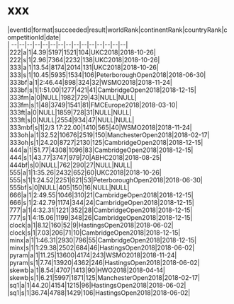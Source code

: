 # xxx


|eventId|format|succeeded|result|worldRank|continentRank|countryRank|competitionId|date|  
|	--|--|--|--|--|--|--|--|--|--|--|--|--|--|--|  
|222|a|1|4.39|5197|1521|104|UKC2018|2018-10-26|  
|222|s|1|2.96|7364|2232|138|UKC2018|2018-10-26|  
|333|a|1|13.54|8174|2014|131|UKC2018|2018-10-26|  
|333|s|1|10.45|5935|1534|106|PeterboroughOpen2018|2018-06-30|  
|333bf|a|1|2:46.44|898|324|32|WSMO2018|2018-11-24|  
|333bf|s|1|1:51.00|1277|421|41|CambridgeOpen2018|2018-12-15|  
|333fm|a|0|NULL|1982|729|43|NULL|NULL|  
|333fm|s|1|48|3749|1541|81|FMCEurope2018|2018-03-10|  
|333ft|a|0|NULL|1859|728|31|NULL|NULL|  
|333ft|s|0|NULL|2554|934|47|NULL|NULL|  
|333mbf|s|1|2/3 17:22.00|1410|565|40|WSMO2018|2018-11-24|  
|333oh|a|1|32.52|10676|2519|150|ManchesterOpen2018|2018-02-17|  
|333oh|s|1|24.20|8727|2130|125|CambridgeOpen2018|2018-12-15|  
|444|a|1|51.77|4308|1096|83|CambridgeOpen2018|2018-12-15|  
|444|s|1|43.77|3747|979|70|ABHC2018|2018-08-25|  
|444bf|s|0|NULL|762|290|27|NULL|NULL|  
|555|a|1|1:35.26|2432|652|60|UKC2018|2018-10-26|  
|555|s|1|1:24.52|2251|621|53|PeterboroughOpen2018|2018-06-30|  
|555bf|s|0|NULL|405|150|16|NULL|NULL|  
|666|a|1|2:49.55|1046|310|21|CambridgeOpen2018|2018-12-15|  
|666|s|1|2:42.79|1174|344|24|CambridgeOpen2018|2018-12-15|  
|777|a|1|4:32.31|1221|352|28|CambridgeOpen2018|2018-12-15|  
|777|s|1|4:15.06|1199|348|26|CambridgeOpen2018|2018-12-15|  
|clock|a|1|8.12|160|52|9|HastingsOpen2018|2018-06-02|  
|clock|s|1|7.03|206|71|10|CambridgeOpen2018|2018-12-15|  
|minx|a|1|1:46.31|2930|796|55|CambridgeOpen2018|2018-12-15|  
|minx|s|1|1:29.38|2502|684|46|HastingsOpen2018|2018-06-02|  
|pyram|a|1|11.25|13600|4174|243|WSMO2018|2018-11-24|  
|pyram|s|1|7.74|13920|4362|246|HastingsOpen2018|2018-06-02|  
|skewb|a|1|8.54|4707|1413|90|HWO2018|2018-04-14|  
|skewb|s|1|6.21|5997|1871|125|ManchesterOpen2018|2018-02-17|  
|sq1|a|1|44.20|4154|1215|96|HastingsOpen2018|2018-06-02|  
|sq1|s|1|36.74|4788|1429|106|HastingsOpen2018|2018-06-02|  
